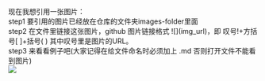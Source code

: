 现在我想引用一张图片：  
step1 要引用的图片已经放在仓库的文件夹images-folder里面  
step2 在文件里链接这张图片，github 图片链接格式 \!\[]\(img_url)，即 叹号!+方括号[ ]+括号( ) 其中叹号里是图片的URL。  
step3 来看看例子吧(大家记得在给文件命名时必须加上 .md 否则打开文件不能看到图片)  
![](https://github.com/bigbeats/Git-Github-notes-for-study/blob/master/images-folder/TeamLogo.png)
